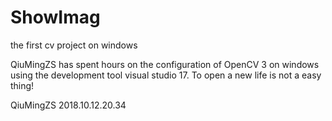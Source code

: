 # ShowImag
the first cv project on windows

QiuMingZS has spent hours on the configuration of OpenCV 3 on windows using the development tool visual studio 17.
To open a new life is not a easy thing!

QiuMingZS 
2018.10.12.20.34
